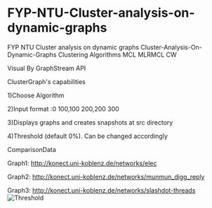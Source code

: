 # FYP-NTU-Cluster-analysis-on-dynamic-graphs
FYP NTU Cluster analysis on dynamic graphs
Cluster-Analysis-On-Dynamic-Graphs
Clustering Algorithms MCL MLRMCL CW

Visual By GraphStream API

ClusterGraph's capabilities

1)Choose Algorithm

2)Input format :0 100,100 200,200 300

3)Displays graphs and creates snapshots at src directory

4)Threshold (default 0%). Can be changed accordingly

ComparisonData

Graph1: http://konect.uni-koblenz.de/networks/elec

Graph2: http://konect.uni-koblenz.de/networks/munmun_digg_reply

Graph3: http://konect.uni-koblenz.de/networks/slashdot-threads 
![Threshold](samueleng.github.com/samueleng.github.io/image/threshold.png)
